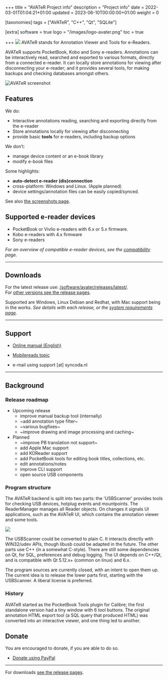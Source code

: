 +++
title = "AVATeR Project info"
description = "Project info"
date = 2022-03-01T01:04:21+01:00
updated = 2023-06-10T00:00:00+01:00
weight = 0

[taxonomies]
tags = ["AVATeR", "C++", "Qt", "SQLite"]

[extra]
software = true
logo = "/images/logo-avater.png"
toc = true


+++
![](/images/avater-35px.png)
AVATeR stands for Annotation Viewer and Tools for e-Readers.

AVATeR supports PocketBook, Kobo and Sony e-readers. Annotations can be interactively read, searched and exported to various formats, directly from a connected e-reader. It can locally store annotations for viewing after disconnecting your e-reader; and it provides several tools, for making backups and checking databases amongst others.

<!-- more -->

![AVATeR screenshot](/files/avater/screenshots/avater-screenshot-0.16-1.png)

## Features 

We do:

- Interactive annotations reading, searching and exporting</strong> directly from the e-reader
- Store annotations locally</strong> for viewing after disconnecting
- provide basic <strong>tools</strong> for e-readers, including backup options

We don’t:
- manage device content or an e-book library
- modify e-book files

Some highlights:

- <strong>auto-detect e-reader (dis)connection</strong>
- cross-platform: Windows and Linux. (Apple planned)
- device settings/annotation files can be easily copied/synced.

See also [the screenshots page](/software/avater/pages/screenshots#screenshots).

## Supported e-reader devices

- PocketBook or Vivlio e-readers with 6.x or 5.x firmware.
- Kobo e-readers with 4.x firmware
- Sony e-readers

_For an overview of compatible e-reader devices, see the [compatibility](/software/avater/pages/compatibility/) page._

---

## Downloads

For the latest release use: [/software/avater/releases/latest/](/software/avater/releases/latest/). \
For [other versions see the release pages](/software/avater/releases/).

Supported are Windows, Linux Debian and Redhat, with Mac support being in the works. _See details with each release, or the [system requirements page](/software/avater/pages/requirements/)._


---

## Support
- [Online manual (English)](/software/avater/manuals/)

- [Mobilereads topic](https://www.mobileread.com/forums/showthread.php?t=345428)</a>
- e-mail using support [at] syncoda.nl

---

## Background

### Release roadmap

- Upcoming release
    - improve manual backup tool (internally)
    - ~add annotation type filter~
    - ~various bugfixes~
    - ~improve drawing and image processing and caching~
- Planned
    - ~improve PB translation not support~
    - add Apple Mac support
    - add KOReader support
    - add PocketBook tools for editing book titles, collections, etc.
    - edit annotations/notes
    - improve CLI support    
    - open source USB components


### Program structure

The AVATeR backend is split into two parts: the 'USBScanner' provides tools for checking USB devices, hotplug events and mountpoints. The ReaderManager manages all Reader objects. On changes it signals UI applications, such as the AVATeR UI, which contains the annotation viewer and some tools.

![](/files/avater/programdiagram.svg)

The USBScanner could be converted to plain C. It interacts directly with WIN32/udev APIs, though libusb could be adapted in the future. The other parts use C++ (in a somewhat C-style). There are still some dependencies on Qt, for SQL, preferences and debug logging.
The UI depends on C++/Qt, and is compatible with Qt 5.12.x+ (common on linux) and 6.x. 

The program sources are currently closed, with an intent to open them up. The current idea is to release the lower parts first, starting with the USBScanner. A liberal license is preferred.

### History
AVATeR started as the PocketBook Tools plugin for Calibre; the first standalone version had a tiny window with 6 tool buttons. The original annotation HTML export tool (a SQL query that produced HTML) was converted into an interactive viewer, and one thing led to another.

## Donate

You are encouraged to donate, if you are able to do so.

- [Donate using PayPal](https://www.paypal.com/donate/?hosted_button_id=4UATTKGGJ9V68)

---

For downloads [see the release pages](/software/avater/releases/).

